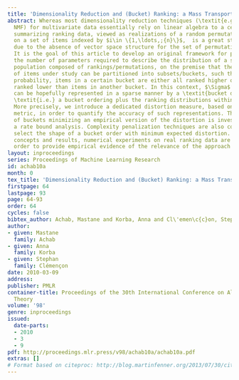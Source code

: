 ```yaml
---
title: 'Dimensionality Reduction and (Bucket) Ranking: a Mass Transportation Approach'
abstract: Whereas most dimensionality reduction techniques (\textit{e.g.} PCA, ICA,
  NMF) for multivariate data essentially rely on linear algebra to a certain extent,
  summarizing ranking data, viewed as realizations of a random permutation $\Sigma$
  on a set of items indexed by $i\in \{1,\ldots,;{n}\}$,  is a great statistical challenge,
  due to the absence of vector space structure for the set of permutations $\mathfrak{S}_n$.
  It is the goal of this article to develop an original framework for possibly reducing
  the number of parameters required to describe the distribution of a statistical
  population composed of rankings/permutations, on the premise that the collection
  of items under study can be partitioned into subsets/buckets, such that, with high
  probability, items in a certain bucket are either all ranked higher or else all
  ranked lower than items in another bucket. In this context, $\Sigma$’s distribution
  can be hopefully represented in a sparse manner by a \textit{bucket distribution},
  \textit{i.e.} a bucket ordering plus the ranking distributions within each bucket.
  More precisely, we introduce a dedicated distortion measure, based on a mass transportation
  metric, in order to quantify the accuracy of such representations. The performance
  of buckets minimizing an empirical version of the distortion is investigated through
  a rate bound analysis. Complexity penalization techniques are also considered to
  select the shape of a bucket order with minimum expected distortion. Beyond theoretical
  concepts and results, numerical experiments on real ranking data are displayed in
  order to provide empirical evidence of the relevance of the approach promoted.
layout: inproceedings
series: Proceedings of Machine Learning Research
id: achab10a
month: 0
tex_title: 'Dimensionality Reduction and (Bucket) Ranking: a Mass Transportation Approach'
firstpage: 64
lastpage: 93
page: 64-93
order: 64
cycles: false
bibtex_author: Achab, Mastane and Korba, Anna and Cl\'emen\c{c}on, Stephan
author:
- given: Mastane
  family: Achab
- given: Anna
  family: Korba
- given: Stephan
  family: Clémençon
date: 2010-03-09
address: 
publisher: PMLR
container-title: Proceedings of the 30th International Conference on Algorithmic Learning
  Theory
volume: '98'
genre: inproceedings
issued:
  date-parts:
  - 2010
  - 3
  - 9
pdf: http://proceedings.mlr.press/v98/achab10a/achab10a.pdf
extras: []
# Format based on citeproc: http://blog.martinfenner.org/2013/07/30/citeproc-yaml-for-bibliographies/
---
```

